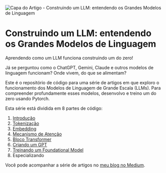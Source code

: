 ![Capa do Artigo - Construindo um LLM: entendendo os Grandes Modelos de Linguagem](assets/Cover.png)

# Construindo um LLM: entendendo os Grandes Modelos de Linguagem

Aprendendo como um LLM funciona construindo um do zero!

Já se perguntou como o ChatGPT, Gemini, Claude e outros modelos de linguagem funcionam? Onde vivem, do que se alimentam?

Este é o repositório de código para uma série de artigos em que exploro o funcionamento dos Modelos de Linguagem de Grande Escala (LLMs). Para compreender profundamente esses modelos, desenvolvo e treino um do zero usando Pytorch.

Esta série está dividida em 8 partes de código:

1. [Introdução](https://blog.zfab.me/construindo-um-llm-entendendo-os-grandes-modelos-de-linguagem-b37884219eaa)
2. [Tokenização](/notebook/2-tokenizacao.ipynb)
3. [Embedding](/notebook/3-embedding.ipynb)
4. [Mecanismo de Atenção](/notebook/4-atencao.ipynb)
5. [Bloco Transformer](/notebook/5-bloco-transformer.ipynb)
6. [Criando um GPT](/notebook/6-arquitetura-gpt.ipynb)
7. [Treinando um Foundational Model](notebook/7-treinando-modelo.ipynb)
8. Especializando

Você pode acompanhar a série de artigos no [meu blog no Medium](https://blog.zfab.me/).
